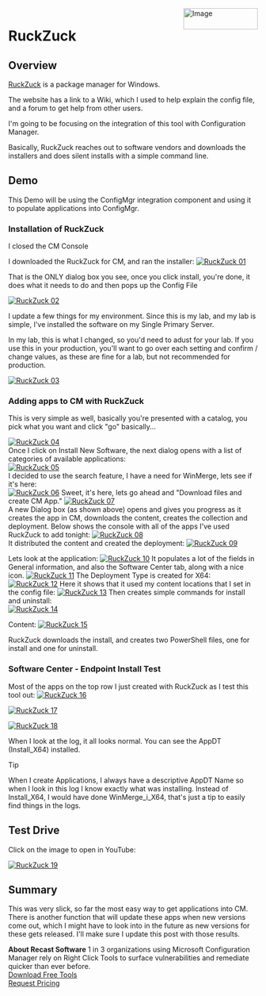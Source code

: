 <img style="float: right;" src="https://www.recastsoftware.com/wp-content/uploads/2021/10/Recast-Logo-Dark_Horizontal.svg"  alt="Image" height="43" width="150">

# RuckZuck

## Overview

[RuckZuck](https://ruckzuck.tools/) is a package manager for Windows.

The website has a link to a Wiki, which I used to help explain the config file, and a forum to get help from other users.  

I'm going to be focusing on the integration of this tool with Configuration Manager.

Basically, RuckZuck reaches out to software vendors and downloads the installers and does silent installs with a simple command line.

## Demo

This Demo will be using the ConfigMgr integration component and using it to populate applications into ConfigMgr.

### Installation of RuckZuck

I closed the CM Console

I downloaded the RuckZuck for CM, and ran the installer:
[![RuckZuck 01](media/RuckZuck01.png)](media/RuckZuck01.png)

That is the ONLY dialog box you see, once you click install, you're done, it does what it needs to do and then pops up the Config File

[![RuckZuck 02](media/RuckZuck02.png)](media/RuckZuck02.png)

I update a few things for my environment.  Since this is my lab, and my lab is simple, I've installed the software on my Single Primary Server.

In my lab, this is what I changed, so you'd need to adust for your lab. If you use this in your production, you'll want to go over each setting and confirm / change values, as these are fine for a lab, but not recommended for production.

[![RuckZuck 03](media/RuckZuck03.png)](media/RuckZuck03.png)

### Adding apps to CM with RuckZuck

This is very simple as well, basically you're presented with a catalog, you pick what you want and click "go" basically...

[![RuckZuck 04](media/RuckZuck04.png)](media/RuckZuck04.png)  
Once I click on Install New Software, the next dialog opens with a list of categories of available applications:  
[![RuckZuck 05](media/RuckZuck05.png)](media/RuckZuck05.png)  
I decided to use the search feature, I have a need for WinMerge, lets see if it's here:  
[![RuckZuck 06](media/RuckZuck06.png)](media/RuckZuck06.png)
Sweet, it's here, lets go ahead and "Download files and create CM App."
[![RuckZuck 07](media/RuckZuck07.png)](media/RuckZuck07.png)  
A new Dialog box (as shown above) opens and gives you progress as it creates the app in CM, downloads the content, creates the collection and deployment.  Below shows the console with all of the apps I've used RuckZuck to add tonight:
[![RuckZuck 08](media/RuckZuck08.png)](media/RuckZuck08.png)  
It distributed the content and created the deployment:
[![RuckZuck 09](media/RuckZuck09.png)](media/RuckZuck09.png)

Lets look at the application:
[![RuckZuck 10](media/RuckZuck10.png)](media/RuckZuck10.png)
It populates a lot of the fields in General information, and also the Software Center tab, along with a nice icon.
[![RuckZuck 11](media/RuckZuck11.png)](media/RuckZuck11.png)
The Deployment Type is created for X64:  
[![RuckZuck 12](media/RuckZuck12.png)](media/RuckZuck12.png)
Here it shows that it used my content locations that I set in the config file:
[![RuckZuck 13](media/RuckZuck13.png)](media/RuckZuck13.png)
Then creates simple commands for install and uninstall:  
[![RuckZuck 14](media/RuckZuck14.png)](media/RuckZuck14.png)

Content:
[![RuckZuck 15](media/RuckZuck15.png)](media/RuckZuck15.png)

RuckZuck downloads the install, and creates two PowerShell files, one for install and one for uninstall.  

### Software Center - Endpoint Install Test

Most of the apps on the top row I just created with RuckZuck as I test this tool out:
[![RuckZuck 16](media/RuckZuck16.png)](media/RuckZuck16.png)

[![RuckZuck 17](media/RuckZuck17.png)](media/RuckZuck17.png)

[![RuckZuck 18](media/RuckZuck18.png)](media/RuckZuck18.png)

When I look at the log, it all looks normal.  You can see the AppDT (Install_X64) installed.

> [!TIP]
> When I create Applications, I always have a descriptive AppDT Name so when I look in this log I know exactly what was installing.  Instead of Install_X64, I would have done WinMerge_i_X64, that's just a tip to easily find things in the logs.

## Test Drive

Click on the image to open in YouTube:

[![RuckZuck 19](media/RuckZuck19.png)](https://www.youtube.com/watch?v=Qsm88osD6rY)

## Summary

This was very slick, so far the most easy way to get applications into CM.  There is another function that will update these apps when new versions come out, which I might have to look into in the future as new versions for these gets released.  I'll make sure I update this post with those results.

**About Recast Software**
1 in 3 organizations using Microsoft Configuration Manager rely on Right Click Tools to surface vulnerabilities and remediate quicker than ever before.  
[Download Free Tools](https://www.recastsoftware.com/?utm_source=cmdocs&utm_medium=referral&utm_campaign=cmdocs#formarea)  
[Request Pricing](https://www.recastsoftware.com/pricing?utm_source=cmdocs&utm_medium=referral&utm_campaign=cmdocs)
